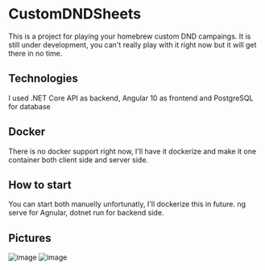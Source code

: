# CustomDNDSheets
This is a project for playing your homebrew custom DND campaings. It is still under development, you can't really play with it right now but it will get there in no time.

## Technologies
I used .NET Core API as backend, Angular 10 as frontend and PostgreSQL for database

## Docker
There is no docker support right now, I'll have it dockerize and make it one container both client side and server side.

## How to start
You can start both manuelly unfortunatly, I'll dockerize this in future.
ng serve for Agnular, dotnet run for backend side.

## Pictures
![image](https://user-images.githubusercontent.com/22103483/113097554-c3a52480-91ff-11eb-9459-1ff9672dfd3f.png)
![image](https://user-images.githubusercontent.com/22103483/113097619-e8010100-91ff-11eb-8e35-0c551d12d8a0.png)
